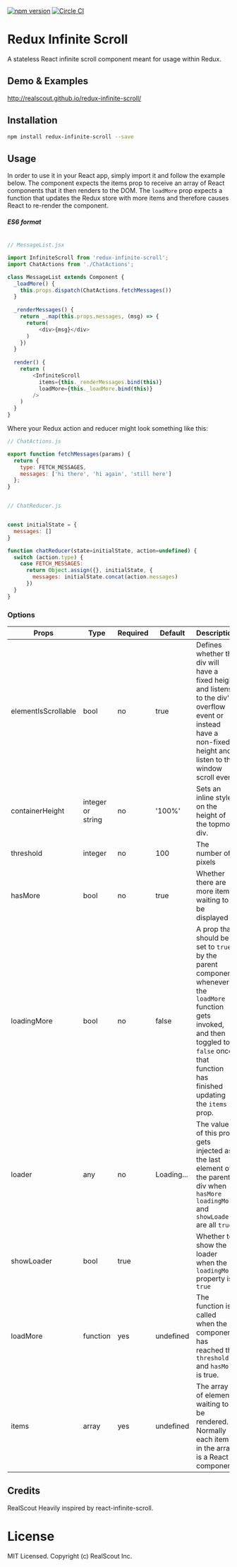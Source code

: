 [![npm version](https://badge.fury.io/js/redux-infinite-scroll.svg)](https://badge.fury.io/js/redux-infinite-scroll)
[![Circle CI](https://circleci.com/gh/RealScout/redux-infinite-scroll.svg?style=svg)](https://circleci.com/gh/RealScout/redux-infinite-scroll)

# Redux Infinite Scroll

A stateless React infinite scroll component meant for usage within Redux.

## Demo & Examples

http://realscout.github.io/redux-infinite-scroll/

## Installation

``` bash
npm install redux-infinite-scroll --save
```

## Usage

In order to use it in your React app, simply import it and follow the example below.  The component expects the items 
prop to receive an array of React components that it then renders to the DOM.  The `loadMore` prop
expects a function that updates the Redux store with more items and therefore causes React to re-render the component.

##### ES6 format
 
```javascript

// MessageList.jsx

import InfiniteScroll from 'redux-infinite-scroll';
import ChatActions from './ChatActions';

class MessageList extends Component {
  _loadMore() {
    this.props.dispatch(ChatActions.fetchMessages())
  }
  
  _renderMessages() {
    return _.map(this.props.messages, (msg) => {
      return(
          <div>{msg}</div>
      )
    })
  }
  
  render() {
    return (
        <InfiniteScroll
          items={this._renderMessages.bind(this)}
          loadMore={this._loadMore.bind(this)}
        />
    )
  }
}

```

Where your Redux action and reducer might look something like this:

``` javascript
// ChatActions.js

export function fetchMessages(params) {
  return {
    type: FETCH_MESSAGES,
    messages: ['hi there', 'hi again', 'still here']
  };
}


// ChatReducer.js


const initialState = {
  messages: []
}

function chatReducer(state=initialState, action=undefined) {
  switch (action.type) {
    case FETCH_MESSAGES:
      return Object.assign({}, initialState, {
        messages: initialState.concat(action.messages)
      })
  }
}

```


### Options

| Props  	|  Type 	|  Required | Default 	| Description  	|
|---	|---	|---	|---	|--- |
| elementIsScrollable  	| bool  	| no |  true 	| Defines whether the div will have a fixed height and listens to the div's overflow event or instead have a non-fixed height and listen to the window scroll event
| containerHeight  	|  integer or string 	| no  	| '100%' | Sets an inline style on the height of the topmost div.
| threshold | integer | no | 100 | The number of pixels 
| hasMore  	|  bool 	| no  	| true  	| Whether there are more items waiting to be displayed
| loadingMore |  bool 	| no  	|false| A prop that should be set to `true` by the parent component whenever the `loadMore` function gets invoked, and then toggled to `false` once that function has finished updating the `items` prop.
| loader  	|  any | no|  Loading... 	| The value of this prop gets injected as the last element of the parent div when `hasMore` `loadingMore` and `showLoader` are all `true`.
| showLoader  	| bool  	| true  	|   	| Whether to show the loader when the `loadingMore` property is `true`
| loadMore  	|  function | yes  |undefined| The function is called when the component has reached the `threshold` and `hasMore` is true.
| items | array  	|yes|undefined| The array of elements waiting to be rendered.  Normally each item in the array is a React component.

## Credits

RealScout
Heavily inspired by react-infinite-scroll.

# License

MIT Licensed. Copyright (c) RealScout Inc.

